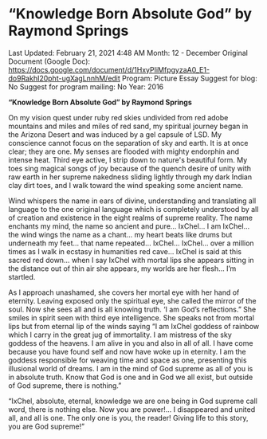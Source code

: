# “Knowledge Born Absolute God” by Raymond Springs

Last Updated: February 21, 2021 4:48 AM
Month: 12 - December
Original Document (Google Doc): https://docs.google.com/document/d/1HxyPIiMfpgyzaA0_E1-do9RakhI20pht-ugXagLnnhM/edit
Program: Picture Essay
Suggest for blog: No
Suggest for program mailing: No
Year: 2016

**“Knowledge Born Absolute God” by Raymond Springs**

On my vision quest under ruby red skies undivided from red adobe mountains and miles and miles of red sand, my spiritual journey began in the Arizona Desert and was induced by a gel capsule of LSD. My conscience cannot focus on the separation of sky and earth. It is at once clear; they are one. My senses are flooded with mighty endorphin and intense heat. Third eye active, I strip down to nature's beautiful form. My toes sing magical songs of joy because of the quench desire of unity with raw earth in her supreme nakedness sliding lightly through my dark Indian clay dirt toes, and I walk toward the wind speaking some ancient name.

Wind whispers the name in ears of divine, understanding and translating all language to the one original language which is completely understood by all of creation and existence in the eight realms of supreme reality. The name enchants my mind, the name so ancient and pure… IxChel… I am IxChel… the wind wings the name as a chant… my heart beats like drums but underneath my feet… that name repeated… IxChel… IxChel… over a million times as I walk in ecstasy in humanities red cave… IxChel is said at this sacred red down… when I say IxChel with mortal lips she appears sitting in the distance out of thin air she appears, my worlds are her flesh… I’m startled.

As I approach unashamed, she covers her mortal eye with her hand of eternity. Leaving exposed only the spiritual eye, she called the mirror of the soul. Now she sees all and is all knowing truth. ‘I am God’s reflections.” She smiles in spirit seen with third eye intelligence. She speaks not from mortal lips but from eternal lip of the winds saying “I am IxChel goddess of rainbow which I carry in the great jug of immortality. I am mistress of the sky goddess of the heavens. I am alive in you and also in all of all. I have come because you have found self and now have woke up in eternity. I am the goddess responsible for weaving time and space as one, presenting this illusional world of dreams. I am in the mind of God supreme as all of you is in absolute truth. Know that God is one and in God we all exist, but outside of God supreme, there is nothing.”

“IxChel, absolute, eternal, knowledge we are one being in God supreme call word, there is nothing else. Now you are power!... I disappeared and united all, and all is one. The only one is you, the reader! Giving life to this story, you are God supreme!”